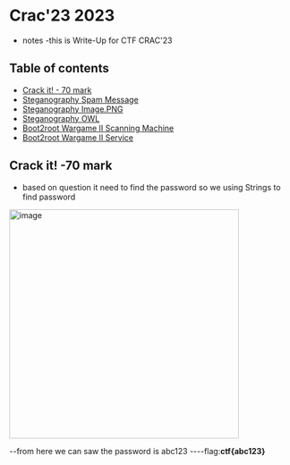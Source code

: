 # Crac'23 2023

* notes
  -this is Write-Up  for CTF CRAC'23 

## Table of contents
- [Crack it! - 70 mark](#crack-it--70-mark)
- [Steganography Spam Message](#steganography-spam-message)
- [Steganography Image.PNG](#steganography-imagepng)
- [Steganography OWL](#steganography-owl)
- [Boot2root Wargame II Scanning Machine](#boot2root-wargame-ii-scanning-machine)
- [Boot2root Wargame II Service](#boot2root-wargame-ii-service)

## **Crack it! -70 mark**
- based on question it need to find the password so we using Strings to find password
<img width="410" alt="image" src="https://github.com/jasonpeh77/CTF/assets/117582674/3050f89a-00de-404e-8345-49d2875fd65b">

--from here we can saw the password is abc123
----flag:**ctf{abc123}**


